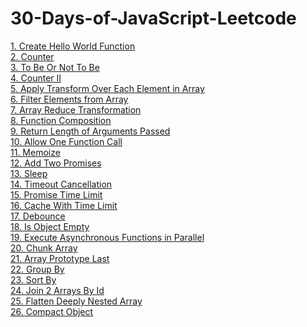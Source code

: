 # 30-Days-of-JavaScript-Leetcode

[1. Create Hello World Function](https://github.com/rohanpaul23/30-Days-of-JavaScript-Leetcode/blob/main/1createHelloWorld.js) <br>
[2. Counter](https://github.com/rohanpaul23/30-Days-of-JavaScript-Leetcode/blob/main/2counter.js) <br>
[3. To Be Or Not To Be](https://github.com/rohanpaul23/30-Days-of-JavaScript-Leetcode/blob/main/3toBeOrNotBe.js) <br>
[4. Counter II](https://github.com/rohanpaul23/30-Days-of-JavaScript-Leetcode/blob/main/4Counter2.js) <br>
[5. Apply Transform Over Each Element in Array](https://github.com/rohanpaul23/30-Days-of-JavaScript-Leetcode/blob/main/1createHelloWorld.js) <br>
[6. Filter Elements from Array](https://github.com/rohanpaul23/30-Days-of-JavaScript-Leetcode/blob/main/6FilterElementsFromArray.js) <br>
[7. Array Reduce Transformation](https://github.com/rohanpaul23/30-Days-of-JavaScript-Leetcode/blob/main/7ArrayReduceTransformation.js) <br>
[8. Function Composition](https://github.com/rohanpaul23/30-Days-of-JavaScript-Leetcode/blob/main/8FunctionComposition.js) <br>
[9. Return Length of Arguments Passed](https://github.com/rohanpaul23/30-Days-of-JavaScript-Leetcode/blob/main/9ReturnLengthOfArgsPassed) <br>
[10. Allow One Function Call](https://github.com/rohanpaul23/30-Days-of-JavaScript-Leetcode/blob/main/10AllowOneFunctionCall.js) <br>
[11. Memoize](https://github.com/rohanpaul23/30-Days-of-JavaScript-Leetcode/blob/main/11MemoizeFunctionCall.js) <br>
[12. Add Two Promises](https://github.com/rohanpaul23/30-Days-of-JavaScript-Leetcode/blob/main/12AddTwoPromises.js) <br>
[13. Sleep](https://github.com/rohanpaul23/30-Days-of-JavaScript-Leetcode/blob/main/13Sleep.js) <br>
[14. Timeout Cancellation](https://github.com/rohanpaul23/30-Days-of-JavaScript-Leetcode/blob/main/14timeOutCancellation.js) <br>
[15. Promise Time Limit](https://github.com/rohanpaul23/30-Days-of-JavaScript-Leetcode/blob/main/15PromiseTimeLimit.js) <br>
[16. Cache With Time Limit]() <br>
[17. Debounce]() <br>
[18. Is Object Empty]() <br>
[19. Execute Asynchronous Functions in Parallel]() <br>
[20. Chunk Array]() <br>
[21. Array Prototype Last]() <br>
[22. Group By]() <br>
[23. Sort By]() <br>
[24. Join 2 Arrays By Id]() <br>
[25. Flatten Deeply Nested Array]() <br>
[26. Compact Object]() <br>